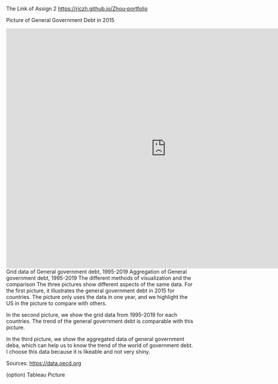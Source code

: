 
The Link of Assign 2
https://riczh.github.io/Zhou-portfolio

Picture of General Government Debt in 2015
<iframe src="https://data.oecd.org/chart/61OZ" width="860" height="645" style="border: 0" mozallowfullscreen="true" webkitallowfullscreen="true" allowfullscreen="true">OECD Chart: General government debt, Total, % of GDP, Annual, 2015</iframe>
Grid data of General government debt, 1995-2019
<script src="https://public.flourish.studio/resources/embed.js"></script>
Aggregation of General government debt, 1995-2019
<script src="https://public.flourish.studio/resources/embed.js"></script>
The different methods of visualization and the comparison
The three pictures show different aspects of the same data. For the first picture, it illustrates the general government debt in 2015 for countries. The picture only uses the data in one year, and we highlight the US in the picture to compare with others.

In the second picture, we show the grid data from 1995-2019 for each countries. The trend of the general government debt is comparable with this picture.

In the third picture, we show the aggregated data of general government deba, which can help us to know the trend of the world of government debt. I choose this data because it is likeable and not very shiny.

Sources: https://data.oecd.org

(option) Tableau Picture
<script type='text/javascript' src='https://prod-useast-a.online.tableau.com/javascripts/api/viz_v1.js'></script>
